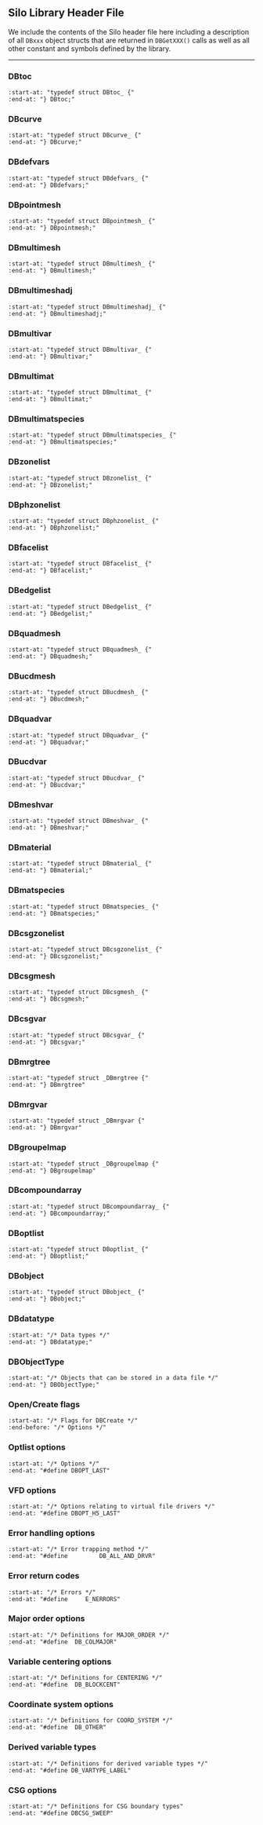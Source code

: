 ## Silo Library Header File

We include the contents of the Silo header file here including a description of all `DBxxx` object structs that are returned in `DBGetXXX()` calls as well as all other constant and symbols defined by the library.

---

### DBtoc

   ```{literalinclude} ../src/silo/silo.h.in
   :start-at: "typedef struct DBtoc_ {"
   :end-at: "} DBtoc;"
   ```

### DBcurve

   ```{literalinclude} ../src/silo/silo.h.in
   :start-at: "typedef struct DBcurve_ {"
   :end-at: "} DBcurve;"
   ```

### DBdefvars

   ```{literalinclude} ../src/silo/silo.h.in
   :start-at: "typedef struct DBdefvars_ {"
   :end-at: "} DBdefvars;"
   ```

### DBpointmesh

   ```{literalinclude} ../src/silo/silo.h.in
   :start-at: "typedef struct DBpointmesh_ {"
   :end-at: "} DBpointmesh;"
   ```

### DBmultimesh

   ```{literalinclude} ../src/silo/silo.h.in
   :start-at: "typedef struct DBmultimesh_ {"
   :end-at: "} DBmultimesh;"
   ```

### DBmultimeshadj

   ```{literalinclude} ../src/silo/silo.h.in
   :start-at: "typedef struct DBmultimeshadj_ {"
   :end-at: "} DBmultimeshadj;"
   ```

### DBmultivar

   ```{literalinclude} ../src/silo/silo.h.in
   :start-at: "typedef struct DBmultivar_ {"
   :end-at: "} DBmultivar;"
   ```

### DBmultimat

   ```{literalinclude} ../src/silo/silo.h.in
   :start-at: "typedef struct DBmultimat_ {"
   :end-at: "} DBmultimat;"
   ```

### DBmultimatspecies

   ```{literalinclude} ../src/silo/silo.h.in
   :start-at: "typedef struct DBmultimatspecies_ {"
   :end-at: "} DBmultimatspecies;"
   ```

### DBzonelist

   ```{literalinclude} ../src/silo/silo.h.in
   :start-at: "typedef struct DBzonelist_ {"
   :end-at: "} DBzonelist;"
   ```

### DBphzonelist

   ```{literalinclude} ../src/silo/silo.h.in
   :start-at: "typedef struct DBphzonelist_ {"
   :end-at: "} DBphzonelist;"
   ```

### DBfacelist

   ```{literalinclude} ../src/silo/silo.h.in
   :start-at: "typedef struct DBfacelist_ {"
   :end-at: "} DBfacelist;"
   ```

### DBedgelist

   ```{literalinclude} ../src/silo/silo.h.in
   :start-at: "typedef struct DBedgelist_ {"
   :end-at: "} DBedgelist;"
   ```

### DBquadmesh

   ```{literalinclude} ../src/silo/silo.h.in
   :start-at: "typedef struct DBquadmesh_ {"
   :end-at: "} DBquadmesh;"
   ```

### DBucdmesh

   ```{literalinclude} ../src/silo/silo.h.in
   :start-at: "typedef struct DBucdmesh_ {"
   :end-at: "} DBucdmesh;"
   ```

### DBquadvar

   ```{literalinclude} ../src/silo/silo.h.in
   :start-at: "typedef struct DBquadvar_ {"
   :end-at: "} DBquadvar;"
   ```

### DBucdvar

   ```{literalinclude} ../src/silo/silo.h.in
   :start-at: "typedef struct DBucdvar_ {"
   :end-at: "} DBucdvar;"
   ```

### DBmeshvar

   ```{literalinclude} ../src/silo/silo.h.in
   :start-at: "typedef struct DBmeshvar_ {"
   :end-at: "} DBmeshvar;"
   ```

### DBmaterial

   ```{literalinclude} ../src/silo/silo.h.in
   :start-at: "typedef struct DBmaterial_ {"
   :end-at: "} DBmaterial;"
   ```

### DBmatspecies

   ```{literalinclude} ../src/silo/silo.h.in
   :start-at: "typedef struct DBmatspecies_ {"
   :end-at: "} DBmatspecies;"
   ```

### DBcsgzonelist

   ```{literalinclude} ../src/silo/silo.h.in
   :start-at: "typedef struct DBcsgzonelist_ {"
   :end-at: "} DBcsgzonelist;"
   ```

### DBcsgmesh

   ```{literalinclude} ../src/silo/silo.h.in
   :start-at: "typedef struct DBcsgmesh_ {"
   :end-at: "} DBcsgmesh;"
   ```

### DBcsgvar

   ```{literalinclude} ../src/silo/silo.h.in
   :start-at: "typedef struct DBcsgvar_ {"
   :end-at: "} DBcsgvar;"
   ```

### DBmrgtree

   ```{literalinclude} ../src/silo/silo.h.in
   :start-at: "typedef struct _DBmrgtree {"
   :end-at: "} DBmrgtree"
   ```

### DBmrgvar

   ```{literalinclude} ../src/silo/silo.h.in
   :start-at: "typedef struct _DBmrgvar {"
   :end-at: "} DBmrgvar"
   ```

### DBgroupelmap

   ```{literalinclude} ../src/silo/silo.h.in
   :start-at: "typedef struct _DBgroupelmap {"
   :end-at: "} DBgroupelmap"
   ```

### DBcompoundarray

   ```{literalinclude} ../src/silo/silo.h.in
   :start-at: "typedef struct DBcompoundarray_ {"
   :end-at: "} DBcompoundarray;"
   ```

### DBoptlist

   ```{literalinclude} ../src/silo/silo.h.in
   :start-at: "typedef struct DBoptlist_ {"
   :end-at: "} DBoptlist;"
   ```

### DBobject

   ```{literalinclude} ../src/silo/silo.h.in
   :start-at: "typedef struct DBobject_ {"
   :end-at: "} DBobject;"
   ```

### DBdatatype

   ```{literalinclude} ../src/silo/silo.h.in
   :start-at: "/* Data types */"
   :end-at: "} DBdatatype;"
   ```

### DBObjectType

   ```{literalinclude} ../src/silo/silo.h.in
   :start-at: "/* Objects that can be stored in a data file */"
   :end-at: "} DBObjectType;"
   ```

### Open/Create flags

   ```{literalinclude} ../src/silo/silo.h.in
   :start-at: "/* Flags for DBCreate */"
   :end-before: "/* Options */"
   ```

### Optlist options

   ```{literalinclude} ../src/silo/silo.h.in
   :start-at: "/* Options */"
   :end-at: "#define DBOPT_LAST"
   ```

### VFD options

   ```{literalinclude} ../src/silo/silo.h.in
   :start-at: "/* Options relating to virtual file drivers */"
   :end-at: "#define DBOPT_H5_LAST"
   ```

### Error handling options

   ```{literalinclude} ../src/silo/silo.h.in
   :start-at: "/* Error trapping method */"
   :end-at: "#define         DB_ALL_AND_DRVR"
   ```

### Error return codes

   ```{literalinclude} ../src/silo/silo.h.in
   :start-at: "/* Errors */"
   :end-at: "#define     E_NERRORS"
   ```
### Major order options

   ```{literalinclude} ../src/silo/silo.h.in
   :start-at: "/* Definitions for MAJOR_ORDER */"
   :end-at: "#define  DB_COLMAJOR"
   ```

### Variable centering options

   ```{literalinclude} ../src/silo/silo.h.in
   :start-at: "/* Definitions for CENTERING */"
   :end-at: "#define  DB_BLOCKCENT"
   ```
### Coordinate system options

   ```{literalinclude} ../src/silo/silo.h.in
   :start-at: "/* Definitions for COORD_SYSTEM */"
   :end-at: "#define  DB_OTHER"
   ```

### Derived variable types 

   ```{literalinclude} ../src/silo/silo.h.in
   :start-at: "/* Definitions for derived variable types */"
   :end-at: "#define DB_VARTYPE_LABEL"
   ```

### CSG options

   ```{literalinclude} ../src/silo/silo.h.in
   :start-at: "/* Definitions for CSG boundary types"
   :end-at: "#define DBCSG_SWEEP"
   ```

